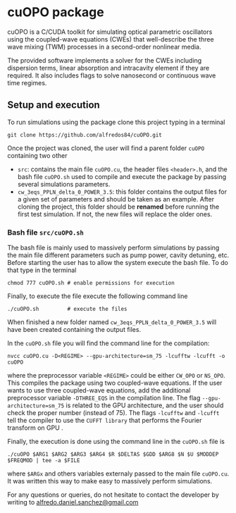 # cuOPO package

cuOPO is a C/CUDA toolkit for simulating optical parametric oscillators using the coupled-wave equations (CWEs) that well-describe the three wave mixing (TWM) processes in a second-order nonlinear media.

The provided software implements a solver for the CWEs including dispersion terms, linear absorption and intracavity element if they are required. It also includes flags to solve nanosecond or continuous wave time regimes.

## Setup and execution

To run simulations using the package clone this project typing in a terminal
```
git clone https://github.com/alfredos84/cuOPO.git
```
Once the project was cloned, the user will find a parent folder `cuOPO` containing two other
- `src`: contains the main file `cuOPO.cu`, the header files `<header>.h`, and the bash file `cuOPO.sh` used to compile and execute the package by passing several simulations parameters.
- `cw_3eqs_PPLN_delta_0_POWER_3.5`: this folder contains the output files for a given set of parameters and should be taken as an example. After cloning the project, this folder should be **renamed** before running the first test simulation. If not, the new files will replace the older ones.

### Bash file `src/cuOPO.sh`

The bash file is mainly used to massively perform simulations by passing the main file different parameters such as pump power, cavity detuning, etc. Before starting the user has to allow the system execute the bash file. To do that type in the terminal
```
chmod 777 cuOPO.sh # enable permissions for execution
```

Finally, to execute the file execute the following command line
```
./cuOPO.sh         # execute the files
```

When finished a new folder named `cw_3eqs_PPLN_delta_0_POWER_3.5` will have been created containing the output files.

In the `cuOPO.sh` file you will find the command line for the compilation:
```
nvcc cuOPO.cu -D<REGIME> --gpu-architecture=sm_75 -lcufftw -lcufft -o cuOPO
```
where the preprocessor variable `<REGIME>` could be either `CW_OPO` or `NS_OPO`. This compiles the package using two coupled-wave equations. If the user wants to use three coupled-wave equations, add the additional preprocessor variable `-DTHREE_EQS` in the compilation line. The flag `--gpu-architecture=sm_75` is related to the GPU architecture, and the user should check the proper number (instead of 75). The flags `-lcufftw` and `-lcufft` tell the compiler to use the `CUFFT library` that performs the Fourier transform on GPU .

Finally, the execution is done using the command line in the `cuOPO.sh` file is
```
./cuOPO $ARG1 $ARG2 $ARG3 $ARG4 $R $DELTAS $GDD $ARG8 $N $U $MODDEP $FREQMOD | tee -a $FILE
```
where `$ARGx` and others variables externaly passed to the main file `cuOPO.cu`. It was written this way to make easy to massively perform simulations.

For any questions or queries, do not hesitate to contact the developer by writing to alfredo.daniel.sanchez@gmail.com
